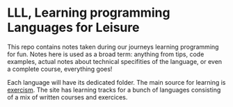 # LLL, Learning programming Languages for Leisure

This repo contains notes taken during our journeys learning programming for fun. Notes here is used as a broad term: anything from tips, code examples, actual notes about technical specifities of the language, or even a complete course, everything goes!

Each language will have its dedicated folder. The main source for learning is [exercism](exercism.org). The site has learning tracks for a bunch of languages consisting of a mix of written courses and exercices.

